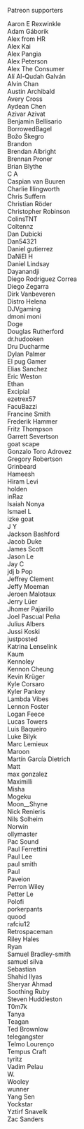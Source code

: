 Patreon supporters

<div>Aaron E Rexwinkle</div>

<div>Adam Gáborik</div>

<div>Alex from HR</div>

<div>Alex Kai</div>

<div>Alex Pangia</div>

<div>Alex Peterson</div>

<div>Alex The Consumer</div>

<div>Alí Al-Qudah Galván</div>

<div>Alvin Chan</div>

<div>Austin Archibald</div>

<div>Avery Cross</div>

<div>Aydean Chen</div>

<div>Azivar Azivat</div>

<div>Benjamin Bellisario</div>

<div>BorrowedBagel</div>

<div>Božo Škegro</div>

<div>Brandon </div>

<div>Brendan Albright</div>

<div>Brennan Proner</div>

<div>Brian Blythe</div>

<div>C A</div>

<div>Caspian van Buuren</div>

<div>Charlie Illingworth</div>

<div>Chris Suffern</div>

<div>Christian Röder</div>

<div>Christopher Robinson</div>

<div>ColinsTNT</div>

<div>Coltennz</div>

<div>Dan Dubicki</div>

<div>Dan54321</div>

<div>Daniel gutierrez</div>

<div>DaNiEl H</div>

<div>Daniel Lindsay</div>

<div>Dayanandji</div>

<div>Diego Rodriguez Correa</div>

<div>Diego Zegarra</div>

<div>Dirk Vanbeveren</div>

<div>Distro Helena</div>

<div>DJVgaming</div>

<div>dmoni moni</div>

<div>Doge</div>

<div>Douglas Rutherford</div>

<div>dr.hudooken</div>

<div>Dru Ducharme</div>

<div>Dylan Palmer</div>

<div>El pug Gamer</div>

<div>Elias Sanchez</div>

<div>Eric Weston</div>

<div>Ethan</div>

<div>Excipial</div>

<div>ezetrex57</div>

<div>FacuBazzi </div>

<div>Francine Smith</div>

<div>Frederik Hammer</div>

<div>Fritz Thompson</div>

<div>Garrett Severtson</div>

<div>goat scape</div>

<div>Gonzalo Toro Adrovez</div>

<div>Gregory Robertson</div>

<div>Grinbeard</div>

<div>Hameesh</div>

<div>Hiram Levi</div>

<div>holden</div>

<div>inRaz</div>

<div>Isaiah Nonya</div>

<div>Ismael L</div>

<div>izke goat</div>

<div>J Y</div>

<div>Jackson Bashford</div>

<div>Jacob Duke</div>

<div>James Scott</div>

<div>Jason Le</div>

<div>Jay C</div>

<div>jdj b Pop</div>

<div>Jeffrey Clement</div>

<div>Jeffy Moeman</div>

<div>Jeroen Malotaux</div>

<div>Jerry Lüer</div>

<div>Jhomer Pajarillo</div>

<div>Joel Pascual Peña</div>

<div>Julius Albers</div>

<div>Jussi Koski</div>

<div>justposted</div>

<div>Katrina Lenselink</div>

<div>Kaum</div>

<div>Kennoley </div>

<div>Kennon Cheung</div>

<div>Kevin Krüger</div>

<div>Kyle Corsaro</div>

<div>Kyler Pankey</div>

<div>Lambda Vibes</div>

<div>Lennon Foster</div>

<div>Logan Feece</div>

<div>Lucas Towers</div>

<div>Luis Baqueiro</div>

<div>Luke Bilyk</div>

<div>Marc Lemieux</div>

<div>Maroon</div>

<div>Martín García Dietrich</div>

<div>Matt</div>

<div>max gonzalez</div>

<div>Maximilli</div>

<div>Misha</div>

<div>Mogeku</div>

<div>Moon__Shyne</div>

<div>Nick Renieris</div>

<div>Nils Solheim</div>

<div>Norwin </div>

<div>ollymaster </div>

<div>Pac Sound</div>

<div>Paul Ferrettini</div>

<div>Paul Lee</div>

<div>paul smith</div>

<div>Paul</div>

<div>Paveion</div>

<div>Perron Wiley</div>

<div>Petter Le</div>

<div>Polofi</div>

<div>porkerpants</div>

<div>quood</div>

<div>rafciu12 </div>

<div>Retrospaceman</div>

<div>Riley Hales</div>

<div>Ryan</div>

<div>Samuel Bradley-smith</div>

<div>samuel silva</div>

<div>Sebastian</div>

<div>Shahid Ilyas</div>

<div>Sheryar Ahmad</div>

<div>Soothing Ruby</div>

<div>Steven Huddleston</div>

<div>T0m7k</div>

<div>Tanya</div>

<div>Teagan </div>

<div>Ted Brownlow</div>

<div>telegangster</div>

<div>Telmo Lourenço</div>

<div>Tempus Craft</div>

<div>tyritz</div>

<div>Vadim Pelau</div>

<div>W.</div>

<div>Wooley </div>

<div>wunner</div>

<div>Yang Sen</div>

<div>Yockstar</div>

<div>Yztirf Snavelk</div>

<div>Zac Sanders</div>
